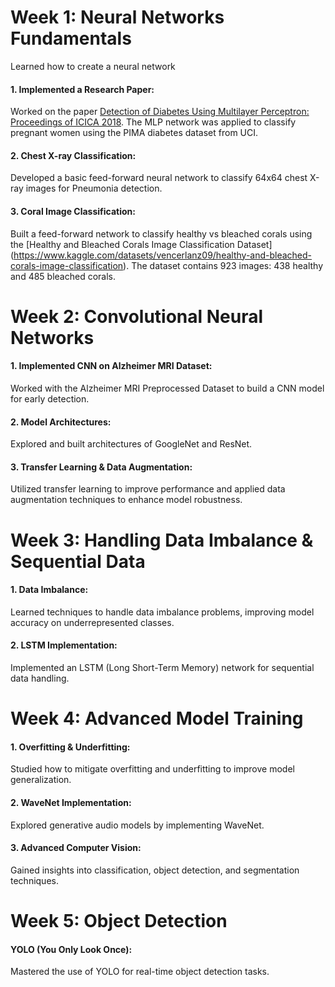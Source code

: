 # Week 1: Neural Networks Fundamentals

Learned how to create a neural network

#### 1. Implemented a Research Paper:

Worked on the paper [Detection of Diabetes Using Multilayer Perceptron: Proceedings of ICICA 2018](https://www.researchgate.net/profile/Saumendra-Mohapatra/publication/327545512_Detection_of_Diabetes_Using_Multilayer_Perceptron_Proceedings_of_ICICA_2018/links/5cdd2644458515712eae0a3e/Detection-of-Diabetes-Using-Multilayer-Perceptron-Proceedings-of-ICICA-2018.pdf). The MLP network was applied to classify pregnant women using the PIMA diabetes dataset from UCI.

#### 2. Chest X-ray Classification:

Developed a basic feed-forward neural network to classify 64x64 chest X-ray images for Pneumonia detection.

#### 3. Coral Image Classification:
Built a feed-forward network to classify healthy vs bleached corals using the [Healthy and Bleached Corals Image Classification Dataset] (https://www.kaggle.com/datasets/vencerlanz09/healthy-and-bleached-corals-image-classification). The dataset contains 923 images: 438 healthy and 485 bleached corals.


# Week 2: Convolutional Neural Networks

#### 1. Implemented CNN on Alzheimer MRI Dataset:
Worked with the Alzheimer MRI Preprocessed Dataset to build a CNN model for early detection.

#### 2. Model Architectures:
Explored and built architectures of GoogleNet and ResNet.

#### 3. Transfer Learning & Data Augmentation:
Utilized transfer learning to improve performance and applied data augmentation techniques to enhance model robustness.

# Week 3: Handling Data Imbalance & Sequential Data

#### 1. Data Imbalance:
Learned techniques to handle data imbalance problems, improving model accuracy on underrepresented classes.

#### 2. LSTM Implementation:
Implemented an LSTM (Long Short-Term Memory) network for sequential data handling.

# Week 4: Advanced Model Training

#### 1. Overfitting & Underfitting:
Studied how to mitigate overfitting and underfitting to improve model generalization.

#### 2. WaveNet Implementation:
Explored generative audio models by implementing WaveNet.

#### 3. Advanced Computer Vision:
Gained insights into classification, object detection, and segmentation techniques.

# Week 5: Object Detection

#### YOLO (You Only Look Once):
Mastered the use of YOLO for real-time object detection tasks.


